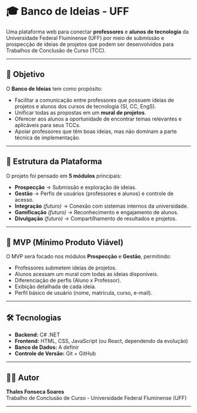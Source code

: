 # 🎓 Banco de Ideias - UFF  

Uma plataforma web para conectar **professores** e **alunos de tecnologia** da Universidade Federal Fluminense (UFF) por meio de submissão e prospecção de ideias de projetos que podem ser desenvolvidos para Trabalhos de Conclusão de Curso (TCC).  

---

## 📌 Objetivo  

O **Banco de Ideias** tem como propósito:  
- Facilitar a comunicação entre professores que possuem ideias de projetos e alunos dos cursos de tecnologia (SI, CC, EngS).  
- Unificar todas as propostas em um **mural de projetos**.  
- Oferecer aos alunos a oportunidade de encontrar temas relevantes e aplicáveis para seus TCCs.  
- Apoiar professores que têm boas ideias, mas não dominam a parte técnica de implementação.  

---

## 🧩 Estrutura da Plataforma  

O projeto foi pensado em **5 módulos** principais:  

- **Prospecção** → Submissão e exploração de ideias.  
- **Gestão** → Perfis de usuários (professores e alunos) e controle de acesso.  
- **Integração** *(futuro)* → Conexão com sistemas internos da universidade.  
- **Gamificação** *(futuro)* → Reconhecimento e engajamento de alunos.  
- **Divulgação** *(futuro)* → Compartilhamento de resultados e projetos.  

---

## 🚀 MVP (Mínimo Produto Viável)  

O MVP será focado nos módulos **Prospecção** e **Gestão**, permitindo:  

- Professores submetem ideias de projetos.  
- Alunos acessam um mural com todas as ideias disponíveis.  
- Diferenciação de perfis (Aluno x Professor).  
- Exibição detalhada de cada ideia.  
- Perfil básico de usuário (nome, matrícula, curso, e-mail).  

---

## 🛠️ Tecnologias

- **Backend:** C# .NET  
- **Frontend:** HTML, CSS, JavaScript (ou React, dependendo da evolução)  
- **Banco de Dados:** A definir  
- **Controle de Versão:** Git + GitHub  

---

## 👨‍🎓 Autor  

**Thales Fonseca Soares**  
Trabalho de Conclusão de Curso - Universidade Federal Fluminense (UFF)  

---
